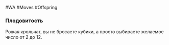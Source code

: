#WA #Moves #Offspring 

### Плодовитость  
Рожая крольчат, вы не бросаете кубики, а просто  выбираете желаемое число от 2 до 12.